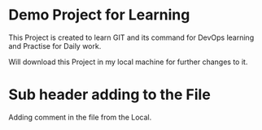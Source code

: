 # Demo Project for Learning

This Project is created to learn GIT and its command for DevOps learning and Practise for Daily work.

Will download this Project in my local machine for further changes to it.

# Sub header adding to the File

Adding comment in the file from the Local.